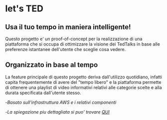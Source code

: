# let's TED 
## Usa il tuo tempo in maniera intelligente!
Questo progetto e' un proof-of-concept per la realizzazione di una piattaforma che si occupa di ottimizzare la visione dei TedTalks in base alle preferenze istantanee dell'utente che sceglie cosa vedere.

## Organizzato in base al tempo
La feature principale di questo progetto deriva dall'utilizzo quotidiano, infatti capita frequentemente di avere del "tempo libero" e la piattaforma permette di ottenere una playlist di video informativi relativi alle categorie scelte e alla durata specificata dall'utente stesso.

-_Basato sull'infrastruttura AWS e i relativi componenti_

-_La spiegazione piu dettagliata si puo' trovare [QUI](/Presentazione/Let's%20TED.pdf)_
